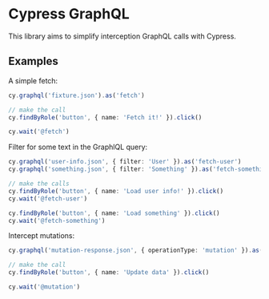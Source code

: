 # Cypress GraphQL

This library aims to simplify interception GraphQL calls with Cypress.

## Examples

A simple fetch:

```typescript jsx
cy.graphql('fixture.json').as('fetch')

// make the call
cy.findByRole('button', { name: 'Fetch it!' }).click()

cy.wait('@fetch')
```

Filter for some text in the GraphlQL query:

```typescript jsx
cy.graphql('user-info.json', { filter: 'User' }).as('fetch-user')
cy.graphql('something.json', { filter: 'Something' }).as('fetch-something')

// make the calls
cy.findByRole('button', { name: 'Load user info!' }).click()
cy.wait('@fetch-user')

cy.findByRole('button', { name: 'Load something' }).click()
cy.wait('@fetch-something')
```

Intercept mutations:

```typescript jsx
cy.graphql('mutation-response.json', { operationType: 'mutation' }).as('mutation')

// make the call
cy.findByRole('button', { name: 'Update data' }).click()

cy.wait('@mutation')
```

